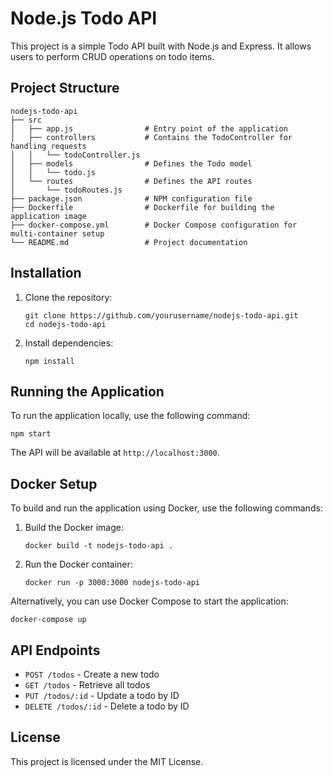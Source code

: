 # Node.js Todo API

This project is a simple Todo API built with Node.js and Express. It allows users to perform CRUD operations on todo items.

## Project Structure

```
nodejs-todo-api
├── src
│   ├── app.js                # Entry point of the application
│   ├── controllers           # Contains the TodoController for handling requests
│   │   └── todoController.js
│   ├── models                # Defines the Todo model
│   │   └── todo.js
│   └── routes                # Defines the API routes
│       └── todoRoutes.js
├── package.json              # NPM configuration file
├── Dockerfile                # Dockerfile for building the application image
├── docker-compose.yml        # Docker Compose configuration for multi-container setup
└── README.md                 # Project documentation
```

## Installation

1. Clone the repository:
   ```
   git clone https://github.com/yourusername/nodejs-todo-api.git
   cd nodejs-todo-api
   ```

2. Install dependencies:
   ```
   npm install
   ```

## Running the Application

To run the application locally, use the following command:
```
npm start
```

The API will be available at `http://localhost:3000`.

## Docker Setup

To build and run the application using Docker, use the following commands:

1. Build the Docker image:
   ```
   docker build -t nodejs-todo-api .
   ```

2. Run the Docker container:
   ```
   docker run -p 3000:3000 nodejs-todo-api
   ```

Alternatively, you can use Docker Compose to start the application:
```
docker-compose up
```

## API Endpoints

- `POST /todos` - Create a new todo
- `GET /todos` - Retrieve all todos
- `PUT /todos/:id` - Update a todo by ID
- `DELETE /todos/:id` - Delete a todo by ID

## License

This project is licensed under the MIT License.